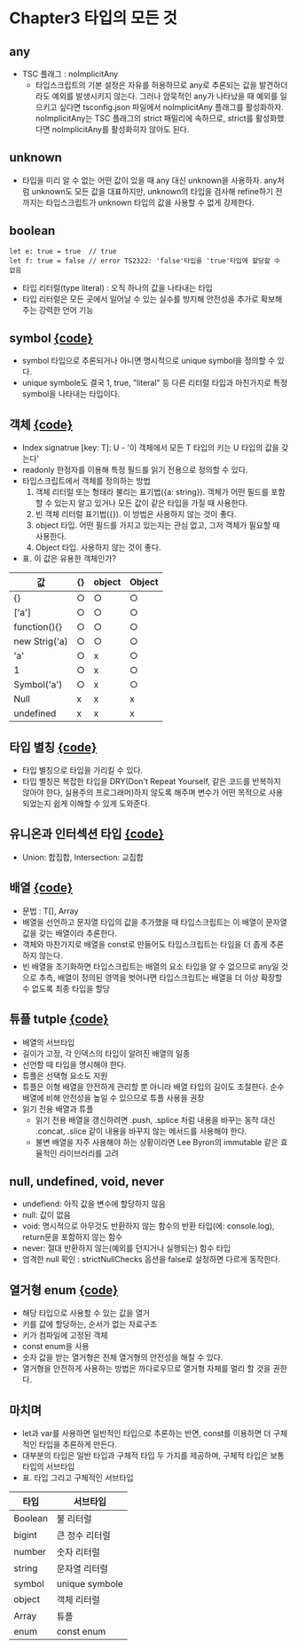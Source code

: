 # Chapter3 타입의 모든 것

## any
- TSC 플래그 : noImplicitAny
    - 타입스크립트의 기본 설정은 자유를 허용하므로 any로 추론되는 값을 발견하더라도 예외를 발생시키지 않는다. 
    그러나 암묵적인 any가 나타났을 때 예외를 일으키고 싶다면 tsconfig.json 파일에서 noImplicitAny 플래그를 활성화하자.
    noImplicitAny는 TSC 플래그의 strict 패밀리에 속하므로, strict를 활성화했다면 noImplicitAny를 활성화히자 않아도 된다.

## unknown
- 타입을 미리 알 수 없는 어떤 값이 있을 때 any 대신 unknown을 사용하자. 
any처럼 unknown도 모든 값을 대표하지만, unknown의 타입을 검사해 refine하기 전까지는 타입스크립트가 unknown 타입의 값을 사용할 수 없게 강제한다.

## boolean
```
let e: true = true  // true
let f: true = false // error TS2322: 'false'타입을 'true'타입에 할당할 수 없음
```
- 타입 리터럴(type literal) : 오직 하나의 값을 나타내는 타입
- 타입 리터럴은 모든 곳에서 일어날 수 있는 실수를 방지해 안전성을 추가로 확보해주는 강력한 언어 기능

## symbol [{code}](../src/chapter3/symbol.ts)
- symbol 타입으로 추론되거나 아니면 명시적으로 unique symbol을 정의할 수 있다.
- unique symbole도 결국 1, true, "literal" 등 다른 리터럴 타입과 마친가지로 특정 symbol을 나타내는 타입이다.

## 객체 [{code}](../src/chapter3/object.ts)
- Index signatrue [key: T]: U - '이 객체에서 모든 T 타입의 키는 U 타입의 값을 갖는다'
- readonly 한정자를 이용해 특정 필드를 읽기 전용으로 정의할 수 있다. 
- 타입스크립트에서 객체를 정의하는 방법
    1. 객체 리터럴 또는 형태라 불리는 표기법({a: string}). 객체가 어떤 필드를 포함할 수 있는지 알고 있거나 모든 값이 같은 타입을 가질 때 사용한다.
    2. 빈 객체 리터럴 표기법({}). 이 방법은 사용하지 않는 것이 좋다.
    3. object 타입. 어떤 필드를 가지고 있는지는 관심 없고, 그저 객체가 필요할 때 사용한다.
    4. Object 타입. 사용하지 않는 것이 좋다.
- 표. 이 값은 유용한 객체인가?


| 값 | {} | object | Object |
|------|---|---|---|
| {} | ○ | ○ | ○ |
| ['a'] | ○ | ○ | ○ |
| function(){} | ○ | ○ | ○ |
| new Strig('a) | ○ | ○ | ○ |
| 'a' | ○ | x | ○ |
| 1 | ○ | x | ○ |
| Symbol('a') | ○ | x | ○ |
| Null | x | x | x |
| undefined | x | x | x |

## 타입 별칭 [{code}](../src/chapter3/type.ts)
- 타입 별칭으로 타입을 가리킬 수 있다.
- 타입 별칭은 복잡한 타입을 DRY(Don't Repeat Yourself, 같은 코드를 반복하지 않아야 한다, 실용주의 프로그래머)하지 않도록 해주며
변수가 어떤 목적으로 사용되었는지 쉽게 이해할 수 있게 도와준다.

## 유니온과 인터섹션 타입 [{code}](../src/chapter3/union.ts)
- Union: 합집합, Intersection: 교집합

## 배열 [{code}](../src/chapter3/array.ts)
- 문법 : T[], Array<T>
- 배열을 선언하고 문자열 타입의 값을 추가했을 때 타입스크립트는 이 배열이 문자열 값을 갖는 배열이라 추론한다.
- 객체와 마찬가지로 배열을 const로 만들어도 타입스크립트는 타임을 더 좁게 추론하지 않는다. 
- 빈 배열을 초기화하면 타입스크립트는 배열의 요소 타입을 알 수 없으므로 any일 것으로 추측, 배열이 정의된 영역을 벗어나면 타입스크립트는 배열을 더 이상 확장할 수 없도록 최종 타입을 할당

## 튜플 tutple [{code}](../src/chapter3/tuple.ts)
- 배열의 서브타입
- 길이가 고정, 각 인덱스의 타입이 알려진 배열의 일종
- 선언할 때 타입을 명시해야 한다.
- 튜플은 선택형 요소도 지원
- 튜플은 이형 배열을 안전하게 관리할 뿐 아니라 배열 타입의 길이도 조절한다. 순수 배열에 비해 안전성을 높일 수 있으므로 튜플 사용을 권장
- 읽기 전용 배열과 튜플
    - 읽기 전용 배열을 갱신하려면 .push, .splice 처럼 내용을 바꾸는 동작 대신 
    .concat, .slice 같이 내용을 바꾸지 않는 메서드를 사용해야 한다.
    - 불변 배열을 자주 사용해야 하는 상황이라면 Lee Byron의 immutable 같은 효율적인 라이브러리를 고려

## null, undefined, void, never
- undefiend: 아직 값을 변수에 할당하지 않음
- null: 값이 없음
- void: 명시적으로 아무것도 반환하지 않는 함수의 반환 타입(에: console.log), return문을 포함하지 않는 함수
- never: 절대 반환하지 않는(예외를 던지거나 실행되는) 함수 타입
- 엄격한 null 확인 : strictNullChecks 옵션을 false로 설정하면 다르게 동작한다.

## 열거형 enum [{code}](../src/chapter3/enum.ts)
- 해당 타입으로 사용할 수 있는 값을 열거
- 키를 값에 할당하는, 순서가 없는 자료구조
- 키가 컴파일에 고정된 객체
- const enum을 사용
- 숫자 값을 받는 열거형은 전체 열거형의 안전성을 해칠 수 있다.
- 열거형을 안전하게 사용하는 방법은 까다로우므로 열거형 자체를 멀리 할 것을 권한다.

## 마치며
- let과 var를 사용하면 일반적인 타입으로 추론하는 반면, const를 이용하면 더 구체적인 타입을 추론하게 만든다. 
- 대부분의 타입은 일반 타입과 구체적 타입 두 가지를 제공하며, 구체적 타입은 보통 타입의 서브타입
- 표. 타입 그리고 구체적인 서브타입

| 타입 | 서브타입 |
|---|-----|
| Boolean | 불 리터럴 |
| bigint | 큰 정수 리터럴 |
| number | 숫자 리터럴 |
| string | 문자열 리터럴 |
| symbol | unique symbole |
| object | 객체 리터럴 |
| Array | 튜플 |
| enum | const enum |